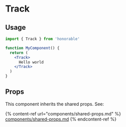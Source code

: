 # Track

## Usage

```jsx
import { Track } from 'honorable'

function MyComponent() {
  return (
    <Track>
      Hello world
    </Track>
  )
}
```

## Props

This component inherits the shared props. See:

{% content-ref url="components/shared-props.md" %}
[components/shared-props.md](components/shared-props.md)
{% endcontent-ref %}

